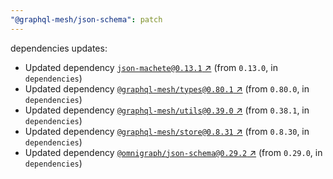 ```yaml
---
"@graphql-mesh/json-schema": patch
---
```


dependencies updates: 

- Updated dependency [`json-machete@0.13.1` ↗︎](https://www.npmjs.com/package/json-machete/v/0.13.1) (from `0.13.0`, in `dependencies`)
- Updated dependency [`@graphql-mesh/types@0.80.1` ↗︎](https://www.npmjs.com/package/@graphql-mesh/types/v/0.80.1) (from `0.80.0`, in `dependencies`)
- Updated dependency [`@graphql-mesh/utils@0.39.0` ↗︎](https://www.npmjs.com/package/@graphql-mesh/utils/v/0.39.0) (from `0.38.1`, in `dependencies`)
- Updated dependency [`@graphql-mesh/store@0.8.31` ↗︎](https://www.npmjs.com/package/@graphql-mesh/store/v/0.8.31) (from `0.8.30`, in `dependencies`)
- Updated dependency [`@omnigraph/json-schema@0.29.2` ↗︎](https://www.npmjs.com/package/@omnigraph/json-schema/v/0.29.2) (from `0.29.0`, in `dependencies`)
